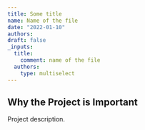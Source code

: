 ```yaml
---
title: Some title
name: Name of the file
date: "2022-01-10"
authors:
draft: false
_inputs:
  title:
    comment: name of the file
  authors:
    type: multiselect
---
```


## Why the Project is Important

Project description.